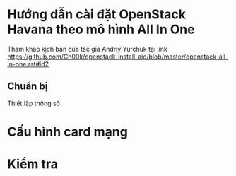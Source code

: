 Hướng dẫn cài đặt OpenStack Havana theo mô hình All In One
==============

Tham khảo kịch bản của tác giả Andriy Yurchuk tại link
    https://github.com/Ch00k/openstack-install-aio/blob/master/openstack-all-in-one.rst#id2

## Chuẩn bị
Thiết lập thông số

# Cấu hình card mạng

Kiểm tra
========
